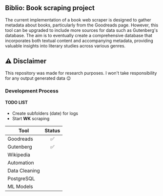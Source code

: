 ## Biblio: Book scraping project

The current implementation of a book web scraper is designed to gather metadata about books, particularly from the Goodreads page. However, this tool can be upgraded to include more sources for data such as Gutenberg's database. The aim is to eventually create a comprehensive database that incorporates both textual content and accompanying metadata, providing valuable insights into literary studies across various genres.

## ⚠ Disclaimer
This repository was made for research purposes. I won't take responsibility for any output generated data 😉

### Development Process

#### TODO LIST
* Create subfolders (date) for logs
* Start **WK** scraping

| Tool          | Status |
|---------------|:------:|
| Goodreads     |   ✅    |
| Gutenberg     |   ✅    |
| Wikipedia     |        |
| Automation    |        |
| Data Cleaning |        |
| PostgreSQL    |        |
| ML Models     |        |
